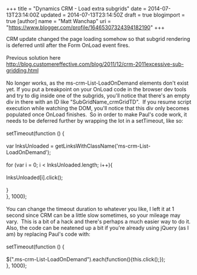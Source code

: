 +++
title = "Dynamics CRM - Load extra subgrids"
date = 2014-07-13T23:14:00Z
updated = 2014-07-13T23:14:50Z
draft = true
blogimport = true 
[author]
	name = "Matt Wanchap"
	uri = "https://www.blogger.com/profile/16465307324394182190"
+++

CRM update changed the page loading somehow so that subgrid rendering is deferred until after the Form OnLoad event fires.<br /><br />Previous solution here<br />http://blog.customereffective.com/blog/2011/12/crm-2011excessive-sub-gridding.html<br /><br />No longer works, as the&nbsp;ms-crm-List-LoadOnDemand elements don't exist yet. If you put a breakpoint on your OnLoad code in the browser dev tools and try to dig inside one of the subgrids, you'll notice that there's an empty div in there with an ID like "SubGridName_crmGridTD". &nbsp;If you resume script execution while watching the DOM, you'll notice that this div only becomes populated once OnLoad finishes. &nbsp;So in order to make Paul's code work, it needs to be deferred further by wrapping the lot in a setTimeout, like so:<br /><br />setTimeout(function () {<br /><span class="Apple-tab-span" style="white-space: pre;"> </span>var lnksUnloaded = getLinksWithClassName('ms-crm-List-LoadOnDemand');<br /><span class="Apple-tab-span" style="white-space: pre;"> </span>for (var i = 0; i &lt; lnksUnloaded.length; i++){<br />&nbsp; &nbsp;<span class="Apple-tab-span" style="white-space: pre;">  </span>lnksUnloaded[i].click();<br /><span class="Apple-tab-span" style="white-space: pre;"> </span>}<br />}, 1000);<br /><br />You can change the timeout duration to whatever you like, I left it at 1 second since CRM can be a little slow sometimes, so your mileage may vary. &nbsp;This is a bit of a hack and there's perhaps a much easier way to do it. Also, the code can be neatened up a bit if you're already using jQuery (as I am) by replacing Paul's code with:<br /><br />setTimeout(function () {<br /><span class="Apple-tab-span" style="white-space: pre;"> </span>$(".ms-crm-List-LoadOnDemand").each(function(){this.click();});<br />}, 1000);<br /><br />
